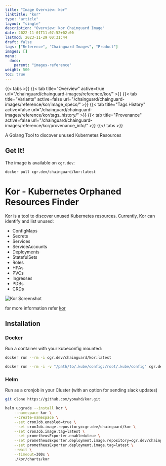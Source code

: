 ```yaml
---
title: "Image Overview: kor"
linktitle: "kor"
type: "article"
layout: "single"
description: "Overview: kor Chainguard Image"
date: 2022-11-01T11:07:52+02:00
lastmod: 2023-11-29 00:31:44
draft: false
tags: ["Reference", "Chainguard Images", "Product"]
images: []
menu: 
  docs: 
    parent: "images-reference"
weight: 500
toc: true
---
```


{{< tabs >}}
{{< tab title="Overview" active=true url="/chainguard/chainguard-images/reference/kor/" >}}
{{< tab title="Variants" active=false url="/chainguard/chainguard-images/reference/kor/image_specs/" >}}
{{< tab title="Tags History" active=false url="/chainguard/chainguard-images/reference/kor/tags_history/" >}}
{{< tab title="Provenance" active=false url="/chainguard/chainguard-images/reference/kor/provenance_info/" >}}
{{</ tabs >}}



<!--overview:start-->
A Golang Tool to discover unused Kubernetes Resources
<!--overview:end-->

<!--getting:start-->
## Get It!
The image is available on `cgr.dev`:

```
docker pull cgr.dev/chainguard/kor:latest
```
<!--getting:end-->

<!--body:start-->
# Kor - Kubernetes Orphaned Resources Finder

Kor is a tool to discover unused Kubernetes resources. Currently, Kor can identify and list unused:
- ConfigMaps  
- Secrets
- Services
- ServiceAccounts
- Deployments
- StatefulSets
- Roles
- HPAs
- PVCs
- Ingresses
- PDBs
- CRDs

![Kor Screenshot](/images/screenshot.png)

for more information refer [kor](https://github.com/yonahd/kor)

## Installation

### Docker
Run a container with your kubeconfig mounted:
```sh
docker run --rm -i cgr.dev/chainguard/kor:latest

docker run --rm -i -v "/path/to/.kube/config:/root/.kube/config" cgr.dev/chainguard/kor:latest all
```

### Helm
Run as a cronjob in your Cluster (with an option for sending slack updates)

```sh
git clone https://github.com/yonahd/kor.git
```

```sh
helm upgrade --install kor \
    --namespace kor \
    --create-namespace \
    --set cronJob.enabled=true \
    --set cronJob.image.repository=cgr.dev/chainguard/kor \
    --set cronJob.image.tag=latest \
    --set prometheusExporter.enabled=true \
    --set prometheusExporter.deployment.image.repository=cgr.dev/chainguard/kor \
    --set prometheusExporter.deployment.image.tag=latest \
    --wait \
    --timeout=300s \
    ./kor/charts/kor
```
<!--body:end-->

